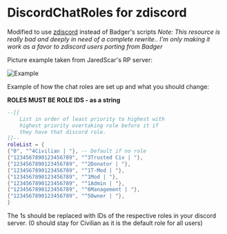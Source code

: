 # DiscordChatRoles for zdiscord

Modified to use [zdiscord](https://github.com/zfbx/zdiscord) instead of Badger's scripts
*Note: This resource is really bad and deeply in need of a complete rewrite.. I'm only making it work as a favor to zdiscord users porting from Badger*

Picture example taken from JaredScar's RP server:

![Example](https://i.gyazo.com/c845547a9cbcd99e7716726d53abb216.png)


Example of how the chat roles are set up and what you should change:

**ROLES MUST BE ROLE IDS - as a string**

```lua
--[[
	List in order of least priority to highest with 
	highest priority overtaking role before it if 
	they have that discord role.
]]--
roleList = {
{"0", "^4Civilian | "}, -- Default if no role
{"1234567890123456789", "^3Trusted Civ | "},
{"1234567890123456789", "^2Donator | "},
{"1234567890123456789", "^1T-Mod | "},
{"1234567890123456789", "^1Mod | "},
{"1234567890123456789", "^1Admin | "},
{"1234567890123456789", "^6Management | "},
{"1234567890123456789", "^5Owner | "},
}
```

The 1s should be replaced with IDs of the respective roles in your discord server. (0 should stay for Civilian as it is the default role for all users)
